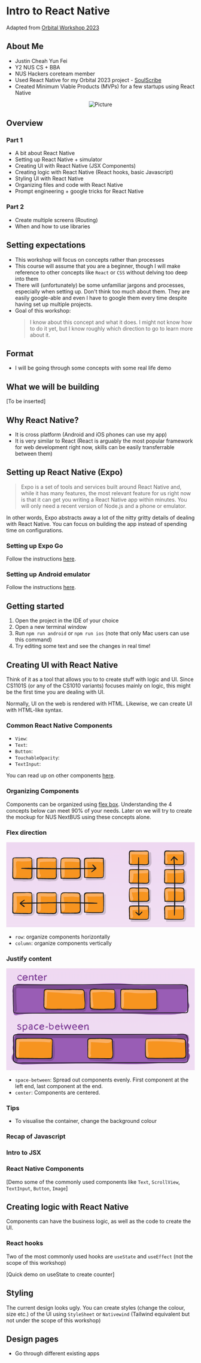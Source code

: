 # Intro to React Native

Adapted from [Orbital Workshop 2023](https://github.com/yadunut/orbital-react-native-2023/blob/main/slides/part1.md)

## About Me

- Justin Cheah Yun Fei
- Y2 NUS CS + BBA
- NUS Hackers coreteam member
- Used React Native for my Orbital 2023 project - [SoulScribe](https://tinyurl.com/soulscribeai)
- Created Minimum Viable Products (MVPs) for a few startups using React Native
<p align="center">
  <img src="./images/5856.png" width="300" alt="Picture">
</p>

## Overview

### Part 1

- A bit about React Native
- Setting up React Native + simulator
- Creating UI with React Native (JSX Components)
- Creating logic with React Native (React hooks, basic Javascript)
- Styling UI with React Native
- Organizing files and code with React Native
- Prompt engineering + google tricks for React Native

### Part 2

- Create multiple screens (Routing)
- When and how to use libraries

## Setting expectations

- This workshop will focus on concepts rather than processes
- This course will assume that you are a beginner, though I will make reference to other concepts like `React` or `CSS` without delving too deep into them
- There will (unfortunately) be some unfamiliar jargons and processes, especially when setting up. Don't think too much about them. They are easily google-able and even I have to google them every time despite having set up multiple projects.
- Goal of this workshop:
  > I know about this concept and what it does. I might not know how to do it yet, but I know roughly which direction to go to learn more about it.

## Format

- I will be going through some concepts with some real life demo

## What we will be building

[To be inserted]

## Why React Native?

- It is cross platform (Android and iOS phones can use my app)
- It is very similar to React (React is arguably the most popular framework for web development right now, skills can be easily transferrable between them)

## Setting up React Native (Expo)
> Expo is a set of tools and services built around React Native and, while it has many features, the most relevant feature for us right now is that it can get you writing a React Native app within minutes. You will only need a recent version of Node.js and a phone or emulator.

In other words, Expo abstracts away a lot of the nitty gritty details of dealing with React Native. You can focus on building the app instead of spending time on configurations.

### Setting up Expo Go

Follow the instructions [here](https://reactnative.dev/docs/environment-setup).

### Setting up Android emulator

Follow the instructions [here](https://docs.expo.dev/workflow/android-studio-emulator/).

## Getting started
1. Open the project in the IDE of your choice
2. Open a new terminal window
3. Run `npm run android` or `npm run ios` (note that only Mac users can use this command)
4. Try editing some text and see the changes in real time!

## Creating UI with React Native

Think of it as a tool that allows you to to create stuff with logic and UI. Since CS1101S (or any of the CS1010 variants) focuses mainly on logic, this might be the first time you are dealing with UI.

Normally, UI on the web is rendered with HTML. Likewise, we can create UI with HTML-like syntax.

### Common React Native Components
- `View`:
- `Text`:
- `Button`:
- `TouchableOpacity`: 
- `TextInput`:

You can read up on other components [here](https://reactnative.dev/docs/components-and-apis).

### Organizing Components
Components can be organized using [flex box](https://css-tricks.com/snippets/css/a-guide-to-flexbox/). Understanding the 4 concepts below can meet 90% of your needs. Later on we will try to create the mockup for NUS NextBUS using these concepts alone.

### Flex direction
![flex direction](./images/flex-direction.png)
- `row`: organize components horizontally
- `column`: organize components vertically

### Justify content
![justify content](./images/justify.png)
- `space-between`: Spread out components evenly. First component at the left end, last component at the end.
- `center`: Components are centered.

### Tips
- To visualise the container, change the background colour
### Recap of Javascript

### Intro to JSX

### React Native Components

[Demo some of the commonly used components like `Text`, `ScrollView`, `TextInput`, `Button`, `Image`]

## Creating logic with React Native

Components can have the business logic, as well as the code to create the UI.

### React hooks

Two of the most commonly used hooks are `useState` and `useEffect` (not the scope of this workshop)

[Quick demo on useState to create counter]

## Styling

The current design looks ugly. You can create styles (change the colour, size etc.) of the UI using `StyleSheet` or `Nativewind` (Tailwind equivalent but not under the scope of this workshop)

## Design pages
- Go through different existing apps
